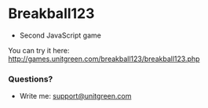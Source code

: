 # Breakball123
- Second JavaScript game

You can try it here: http://games.unitgreen.com/breakball123/breakball123.php

### Questions?
- Write me: support@unitgreen.com